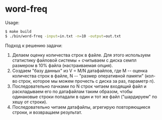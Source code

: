 # word-freq
Usage:
```bash
$ make build
$ ./bin/word-freq -input=in.txt -n=10 -output=out.txt
```

Подход к решению задачи:
1. Делаем оценку количества строк в файле. Для этого используем статистику файловой системы + считываем с диска семпл размером в 10% файла (настраиваемая опция).
2. Создаем "базу данных" из V = M/N датафайлов, где M -- оценка количества строк в файле, N -- "размер оперативной памяти" (кол-во строк, которое мы можем прочесть с диска за раз, параметр n).
3. Последовательно пачками по N строк читаем входящий файл и раскладываем его по датафайлам таким образом, чтобы одинаковые строки попадали в один и тот же файл ("шардируем" по хешу от строки).
4. Последовательно читаем датафайлы, агрегирую повторяющиеся строки, и возвращаем результат.